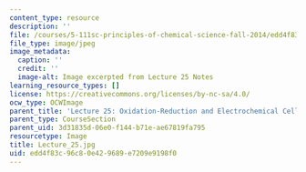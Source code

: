 ```yaml
---
content_type: resource
description: ''
file: /courses/5-111sc-principles-of-chemical-science-fall-2014/edd4f83c96c80e429689e7209e9198f0_Lecture_25.jpg
file_type: image/jpeg
image_metadata:
  caption: ''
  credit: ''
  image-alt: Image excerpted from Lecture 25 Notes
learning_resource_types: []
license: https://creativecommons.org/licenses/by-nc-sa/4.0/
ocw_type: OCWImage
parent_title: 'Lecture 25: Oxidation-Reduction and Electrochemical Cells'
parent_type: CourseSection
parent_uid: 3d31835d-06e0-f144-b71e-ae67819fa795
resourcetype: Image
title: Lecture_25.jpg
uid: edd4f83c-96c8-0e42-9689-e7209e9198f0
---
```

